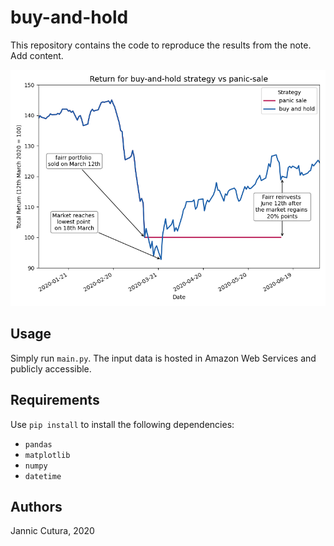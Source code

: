 # buy-and-hold
This repository contains the code to reproduce the results from the note. Add content.



![](https://github.com/JannicCutura/buy-and-hold/blob/main/docs/buy_and_hold.png) 

## Usage
Simply run `main.py`. The input data is hosted in Amazon Web Services and publicly accessible. 


## Requirements

Use `pip install` to install the following dependencies:
- `pandas`
- `matplotlib`
- `numpy`
- `datetime`


## Authors
Jannic Cutura, 2020
